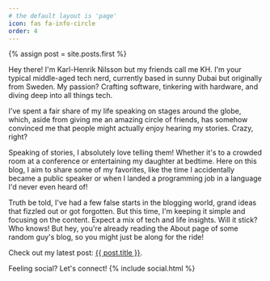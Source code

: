```yaml
---
# the default layout is 'page'
icon: fas fa-info-circle
order: 4
---
```


{% assign post = site.posts.first %}

Hey there! I'm Karl-Henrik Nilsson but my friends call me KH. I'm your typical middle-aged tech nerd, currently based in sunny Dubai but originally from Sweden. My passion? Crafting software, tinkering with hardware, and diving deep into all things tech.

I've spent a fair share of my life speaking on stages around the globe, which, aside from giving me an amazing circle of friends, has somehow convinced me that people might actually enjoy hearing my stories. Crazy, right?

Speaking of stories, I absolutely love telling them! Whether it's to a crowded room at a conference or entertaining my daughter at bedtime. Here on this blog, I aim to share some of my favorites, like the time I accidentally became a public speaker or when I landed a programming job in a language I'd never even heard of!

Truth be told, I've had a few false starts in the blogging world, grand ideas that fizzled out or got forgotten. But this time, I'm keeping it simple and focusing on the content. Expect a mix of tech and life insights. Will it stick? Who knows! But hey, you're already reading the About page of some random guy's blog, so you might just be along for the ride!

Check out my latest post: <a href="{{post.url}}">{{ post.title }}</a>.

Feeling social? Let's connect!
{% include social.html %}

